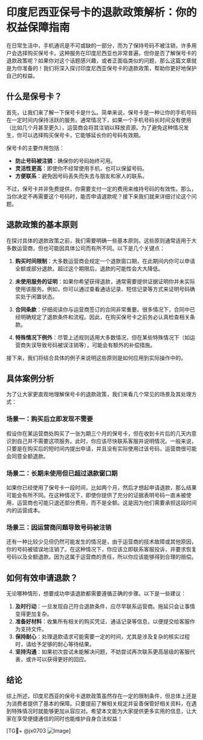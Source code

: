 # 印度尼西亚保号卡的退款政策解析：你的权益保障指南

在日常生活中，手机通讯是不可或缺的一部分，而为了保持号码不被注销，许多用户会选择购买保号卡。这种服务在印度尼西亚也非常普遍，但你是否了解保号卡的退款政策呢？如果你对这个话题感兴趣，或者正面临类似的问题，那么这篇文章就是为你准备的！我们将深入探讨印度尼西亚保号卡的退款政策，帮助你更好地保护自己的权益。

## 什么是保号卡？

首先，让我们来了解一下保号卡是什么。简单来说，保号卡是一种让你的手机号码在一定时间内保持活跃的服务。通常情况下，如果一个手机号码长时间没有使用（比如几个月甚至更久），运营商会将其注销以释放资源。为了避免这种情况发生，你可以选择购买保号卡，它能够延长你的号码有效期。

保号卡的主要作用包括：

- **防止号码被注销**：确保你的号码始终可用。
- **灵活性更高**：即使你不经常使用手机，也可以保留号码。
- **方便联系**：避免因号码丢失而失去与朋友和家人的联系。

不过，保号卡并非免费提供，你需要支付一定的费用来维持号码的有效性。那么，当你决定不再需要这个号码时，能否申请退款呢？接下来我们就来详细讨论这个问题。

## 退款政策的基本原则

在探讨具体的退款政策之前，我们需要明确一些基本原则。这些原则通常适用于大多数运营商，但也可能因具体公司而有所不同。以下是几个关键点：

1. **购买时间限制**：大多数运营商会规定一个退款窗口期，在此期间内你可以申请全额或部分退款。超过这个期限后，退款的可能性会大大降低。
   
2. **未使用服务的证明**：如果你希望获得退款，通常需要提供证据证明你并未实际使用该服务。例如，你可以通过查看通话记录、短信记录等方式来证明号码确实处于闲置状态。

3. **合同条款**：仔细阅读你与运营商签订的合同非常重要。很多情况下，合同中已经明确规定了退款条件和流程。因此，在购买保号卡之前务必认真检查相关条款。

4. **特殊情况下例外**：尽管上述规则适用大多数情况，但在某些特殊情况下（如运营商失误导致号码被误注销等），可能会有额外的补偿措施。

接下来，我们将结合具体的例子来说明这些原则是如何应用到实际操作中的。

## 具体案例分析

为了让大家更直观地理解保号卡的退款政策，我们来看几个常见的场景及其处理方式：

### 场景一：购买后立即发现不需要

假设你在某运营商处购买了一张为期三个月的保号卡，但在收到卡片后的几天内意识到自己并不需要这项服务。此时，你应该尽快联系客服并说明情况。一般来说，只要是在购买后的短时间内提出申请，并且没有实际使用过该号码，运营商很可能会同意全额退款。

### 场景二：长期未使用但已超过退款窗口期

如果你已经使用了保号卡一段时间，比如两个月，然后才想起申请退款，那么结果可能会有所不同。在这种情况下，即使你提供了充分的证据表明号码一直未被使用，运营商也可能只退还部分费用，而不是全额。这是因为他们需要承担这段时间内的运营成本。

### 场景三：因运营商问题导致号码被注销

还有一种比较少见但仍然可能发生的情况是，由于运营商的技术故障或其他原因，你的号码被错误地注销了。在这种情况下，你应该立即联系客服投诉，并要求恢复号码以及全额退款。因为这属于运营商的责任，所以你应该能够得到合理的赔偿。

## 如何有效申请退款？

无论哪种情形，想要成功申请退款都需要遵循正确的步骤。以下是一些建议：

1. **及时行动**：一旦发现自己符合退款条件，应尽早联系运营商。拖延只会让事情变得更加复杂。
2. **准备好材料**：收集所有相关的购买凭证、通话记录等信息，以便提交给客服作为支持文件。
3. **保持耐心**：处理退款请求可能需要一定的时间，尤其是涉及复杂的核实过程时，请给予足够的耐心等待结果。
4. **坚持沟通**：如果初次尝试未能解决问题，不妨尝试再次联系更高层级的客服代表，或许可以获得更好的回应。

## 结论

综上所述，印度尼西亚的保号卡退款政策虽然存在一定的限制条件，但总体上还是为消费者提供了基本的保障。只要提前了解相关规定并妥善保管好相关资料，在遇到特殊情况时就能够更加从容应对。希望本文能为大家提供更多实用的信息，让大家在享受便捷通信的同时也能维护自身合法权益！

[TG💪+ @jx0703 ![Image](https://github.com/user-attachments/assets/dbca1d08-cadb-493c-b0ec-ad6f7a83f270)]